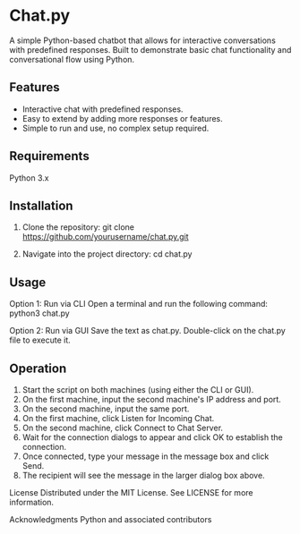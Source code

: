 # Chat.py
A simple Python-based chatbot that allows for interactive conversations with predefined responses. Built to demonstrate basic chat functionality and conversational flow using Python.

## Features
- Interactive chat with predefined responses.
- Easy to extend by adding more responses or features.
- Simple to run and use, no complex setup required.

## Requirements
Python 3.x

## Installation
1. Clone the repository:
git clone https://github.com/yourusername/chat.py.git

2. Navigate into the project directory:
cd chat.py

## Usage
Option 1: Run via CLI
Open a terminal and run the following command:
python3 chat.py

Option 2: Run via GUI
Save the text as chat.py.
Double-click on the chat.py file to execute it.

## Operation
1. Start the script on both machines (using either the CLI or GUI).
2. On the first machine, input the second machine's IP address and port.
3. On the second machine, input the same port.
4. On the first machine, click Listen for Incoming Chat.
5. On the second machine, click Connect to Chat Server.
6. Wait for the connection dialogs to appear and click OK to establish the connection.
7. Once connected, type your message in the message box and click Send.
8. The recipient will see the message in the larger dialog box above.

License
Distributed under the MIT License. See LICENSE for more information.

Acknowledgments
Python and associated contributors
